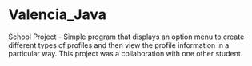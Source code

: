 # Valencia_Java
School Project - Simple program that displays an option menu to create different types of profiles and then view the profile information in a particular way. This project was a collaboration with one other student. 
